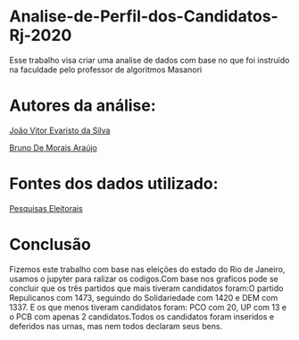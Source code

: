 # Analise-de-Perfil-dos-Candidatos-Rj-2020
Esse trabalho visa criar uma analise de dados com base no que foi instruído na faculdade pelo professor de algoritmos Masanori

# Autores da análise:

[João Vitor Evaristo da Silva](https://github.com/Joaoevr )

[Bruno De Morais Araújo](https://github.com/dimorais1)

# Fontes dos dados utilizado:

[Pesquisas Eleitorais](https://www.tse.jus.br/hotsites/pesquisas-eleitorais/candidatos.html)

# Conclusão
Fizemos este trabalho com base nas eleições do estado do Rio de Janeiro, usamos o jupyter para ralizar os codigos.Com base nos graficos pode se concluir que os três partidos que mais tiveram candidatos foram:O partido Repulicanos com 1473, seguindo do Solidariedade com 1420 e DEM com 1337. E os que menos tiveram candidatos foram: PCO com 20, UP com 13 e o PCB com apenas 2 candidatos.Todos os candidatos foram inseridos e deferidos nas urnas, mas nem todos declaram seus bens.
